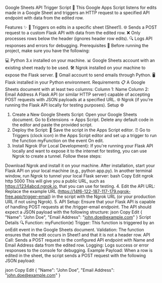 Google Sheets API Trigger Script 🚀
This Google Apps Script listens for edits made in a Google Sheet and triggers an HTTP request to a specified API endpoint with data from the edited row.

Features ✨
📝 Triggers on edits in a specific sheet (Sheet1).
🌐 Sends a POST request to a custom Flask API with data from the edited row.
❌ Only processes rows below the header (ignores header row edits).
🔍 Logs API responses and errors for debugging.
Prerequisites 🔧
Before running the project, make sure you have the following:

💻 Python 3.x installed on your machine.
📊 Google Sheets account with an existing sheet ready to be used.
🛠️ Ngrok installed on your machine to expose the Flask server.
📧 Gmail account to send emails through Python.
🖥️ Flask installed in your Python environment.
Requirements 📋
A Google Sheets document with at least two columns:
Column 1: Name
Column 2: Email Address
A Flask API (or similar HTTP server) capable of accepting POST requests with JSON payloads at a specified URL.
🌐 Ngrok (if you're running the Flask API locally for testing purposes).
Setup ⚙️
1. Create a New Google Sheets Script:
Open your Google Sheets document.
Go to Extensions → Apps Script.
Delete any default code in the editor and paste the provided script.
2. Deploy the Script:
💾 Save the script in the Apps Script editor.
⏰ Go to Triggers (clock icon) in the Apps Script editor and set up a trigger to run the function myFunction on the event On edit.
3. Install Ngrok (For Local Development):
If you're running your Flask API locally and want to expose it to the internet for testing, you can use Ngrok to create a tunnel. Follow these steps:

Download Ngrok and install it on your machine.
After installation, start your Flask API on your local machine (e.g., python app.py).
In another terminal window, run Ngrok to tunnel your local Flask server:
bash
Copy
Edit
ngrok http 5000
This will give you a public URL, such as https://1234abcd.ngrok.io, that you can use for testing.
4. Edit the API URL:
Replace the example URL (https://14f6-122-187-117-179.ngrok-free.app/trigger-email) in the script with the Ngrok URL (or your production URL if not using Ngrok).
5. API Setup:
Ensure that your Flask API is capable of handling POST requests at the /trigger-email endpoint.
The API should expect a JSON payload with the following structure:
json
Copy
Edit
{
  "Name": "John Doe",
  "Email Address": "john.doe@example.com"
}
Script Details 🔍
Function: myFunction(e)
Trigger: This function is triggered by an onEdit event in the Google Sheets document.
Validation:
The function ensures that the edit occurs in Sheet1 and that it is not a header row.
API Call:
Sends a POST request to the configured API endpoint with Name and Email Address data from the edited row.
Logging:
Logs success or error responses to the console for debugging.
Example Payload:
When a row is edited in the sheet, the script sends a POST request with the following JSON payload:

json
Copy
Edit
{
  "Name": "John Doe",
  "Email Address": "john.doe@example.com"
}
